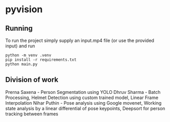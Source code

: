 # pyvision

## Running
To run the project simply supply an input.mp4 file (or use the provided input) and run

`python -m venv .venv`  
`pip install -r requirements.txt`  
`python main.py`

## Division of work
Prerna Saxena - Person Segmentation using YOLO
Dhruv Sharma - Batch Processing, Helmet Detection using custom trained model, Linear Frame Interpolation
Nihar Puthin - Pose analysis using Google movenet, Working state analysis by a linear differential of pose keypoints, Deepsort for person tracking between frames
